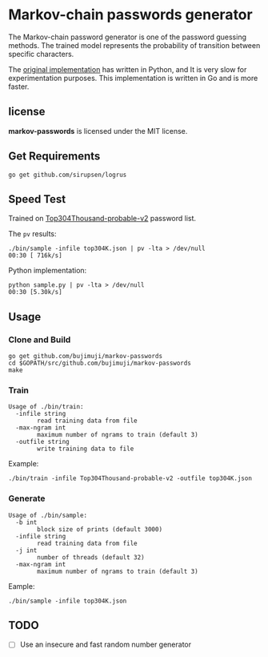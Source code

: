 # Markov-chain passwords generator
The Markov-chain password generator is one of the password guessing methods. The trained model represents the probability of transition between specific characters. 

The [original implementation](https://github.com/brannondorsey/markov-passwords) has written in Python, and It is very slow for experimentation purposes. This implementation is written in Go and is more faster.

## license
**markov-passwords** is licensed under the MIT license.

## Get Requirements
```
go get github.com/sirupsen/logrus
```

## Speed Test
Trained on [Top304Thousand-probable-v2](https://weakpass.com/wordlist/1859) password list.

The `pv` results:
```shell
./bin/sample -infile top304K.json | pv -lta > /dev/null
00:30 [ 716k/s]
```
Python implementation:
```shell
python sample.py | pv -lta > /dev/null
00:30 [5.30k/s]
```
## Usage
### Clone and Build
```
go get github.com/bujimuji/markov-passwords
cd $GOPATH/src/github.com/bujimuji/markov-passwords
make
```
### Train
```
Usage of ./bin/train:
  -infile string
    	read training data from file
  -max-ngram int
    	maximum number of ngrams to train (default 3)
  -outfile string
    	write training data to file
```
Example:
```
./bin/train -infile Top304Thousand-probable-v2 -outfile top304K.json
```

### Generate
```
Usage of ./bin/sample:
  -b int
    	block size of prints (default 3000)
  -infile string
    	read training data from file
  -j int
    	number of threads (default 32)
  -max-ngram int
    	maximum number of ngrams to train (default 3)
```
Eample: 
```
./bin/sample -infile top304K.json
```

## TODO
- [ ] Use an insecure and fast random number generator